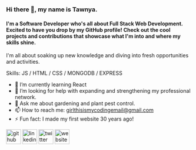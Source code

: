 ### Hi there 👋, my name is Tawnya.
#### I'm a Software Developer who's all about Full Stack Web Development. Excited to have you drop by my GitHub profile! Check out the cool projects and contributions that showcase what I'm into and where my skills shine.
I'm all about soaking up new knowledge and diving into fresh opportunities and activities.

Skills: JS / HTML / CSS / MONGODB / EXPRESS 

- 🌱 I’m currently learning React
- 🤔 I’m looking for help with expanding and strengthening my professional network. 
- 💬 Ask me about gardening and plant pest control. 
- 📫 How to reach me: girlthisismycodingemail@gmail.com 
- ⚡ Fun fact: I made my first website 30 years ago! 


[<img src='https://cdn.jsdelivr.net/npm/simple-icons@3.0.1/icons/github.svg' alt='github' height='40'>](https://github.com/barneserella)  [<img src='https://cdn.jsdelivr.net/npm/simple-icons@3.0.1/icons/linkedin.svg' alt='linkedin' height='40'>](https://www.linkedin.com/in/Tawnya-Barnes/)  [<img src='https://cdn.jsdelivr.net/npm/simple-icons@3.0.1/icons/twitter.svg' alt='twitter' height='40'>](https://twitter.com/barneserella)  [<img src='https://cdn.jsdelivr.net/npm/simple-icons@3.0.1/icons/icloud.svg' alt='website' height='40'>](tawnya-barnes.netlify.com)  

